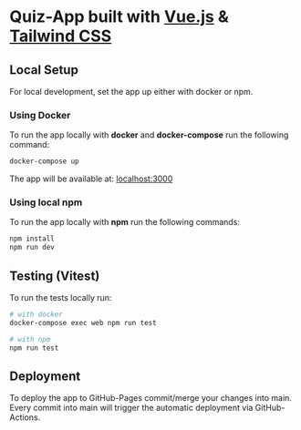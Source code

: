 # Quiz-App built with [Vue.js](https://vuejs.org/) & [Tailwind CSS](https://tailwindcss.com/)

## Local Setup

For local development, set the app up either with docker or npm.

### Using Docker

To run the app locally with **docker** and **docker-compose** run the following command:

```sh
docker-compose up
```

The app will be available at: [localhost:3000](http://localhost:3000)

### Using local npm

To run the app locally with **npm** run the following commands:

```sh
npm install
npm run dev
```

## Testing (Vitest)

To run the tests locally run:

```sh
# with docker
docker-compose exec web npm run test

# with npm
npm run test
```

## Deployment

To deploy the app to GitHub-Pages commit/merge your changes into main.
Every commit into main will trigger the automatic deployment via GitHub-Actions.
